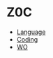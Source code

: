 
Z0C
======

* [Language](https://github.com/ttltrk/ELSE/blob/master/LAN/ENG/LAN.MD)
* [Coding](https://github.com/ttltrk/PRG/blob/master/CODING.MD)
* [WO](https://github.com/ttltrk/ELSE/blob/master/PWR/PWR.MD) 
